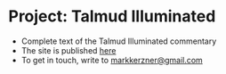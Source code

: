 # Project: Talmud Illuminated

* Complete text of the Talmud Illuminated commentary
* The site is published [here](http://talmudilluminated.com/)
* To get in touch, write to <markkerzner@gmail.com>